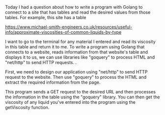 Today I had a question about how to write a program with Golang to connect to a site that has tables and read the desired values from those tables.
For example, this site has a table

https://www.michael-smith-engineers.co.uk/resources/useful-info/approximate-viscosities-of-common-liquids-by-type

I want to go to the terminal for any material I entered and read its viscosity in this table and return it to me.
To write a program using Golang that connects to a website, reads information from that website's table and displays it to us, we can use libraries like "goquery" to process HTML and "net/http" to send HTTP requests. .

First, we need to design our application using "net/http" to send HTTP request to the website. Then use "goquery" to process the HTML and extract the required information from the page.

This program sends a GET request to the desired URL and then processes the information in the table using the "goquery" library. You can then get the viscosity of any liquid you've entered into the program using the getViscosity function.